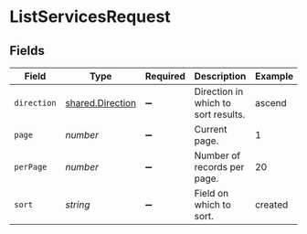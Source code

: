 # ListServicesRequest


## Fields

| Field                                                | Type                                                 | Required                                             | Description                                          | Example                                              |
| ---------------------------------------------------- | ---------------------------------------------------- | ---------------------------------------------------- | ---------------------------------------------------- | ---------------------------------------------------- |
| `direction`                                          | [shared.Direction](../../models/shared/direction.md) | :heavy_minus_sign:                                   | Direction in which to sort results.                  | ascend                                               |
| `page`                                               | *number*                                             | :heavy_minus_sign:                                   | Current page.                                        | 1                                                    |
| `perPage`                                            | *number*                                             | :heavy_minus_sign:                                   | Number of records per page.                          | 20                                                   |
| `sort`                                               | *string*                                             | :heavy_minus_sign:                                   | Field on which to sort.                              | created                                              |